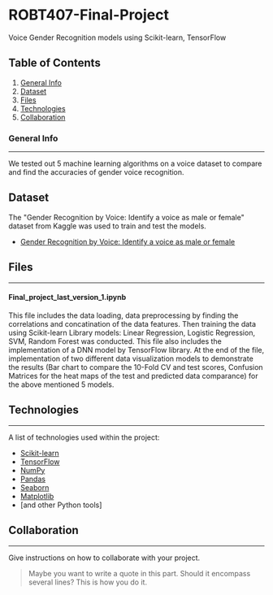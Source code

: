 # ROBT407-Final-Project
Voice Gender Recognition models using Scikit-learn, TensorFlow

## Table of Contents
1. [General Info](#general-info)
2. [Dataset](#dataset)
3. [Files](#files)
4. [Technologies](#technologies)
5. [Collaboration](#collaboration)

### General Info
***
We tested out 5 machine learning algorithms on a voice dataset to compare and find the accuracies of gender voice recognition. 

## Dataset
The "Gender Recognition by Voice: Identify a voice as male or female" dataset from Kaggle was used to train and test the models.
* [Gender Recognition by Voice: Identify a voice as male or female](https://www.kaggle.com/primaryobjects/voicegender)

## Files
***
#### Final_project_last_version_1.ipynb
This file includes the data loading, data preprocessing by finding the correlations and concatination of the data features. Then training the data using Scikit-learn Library models: Linear Regression, Logistic Regression, SVM, Random Forest was conducted. This file also includes the implementation of a DNN model by TensorFlow library. At the end of the file, implementation of two different data visualization models to demonstrate the results (Bar chart to compare the 10-Fold CV and test scores, Confusion Matrices for the heat maps of the test and predicted data comparance) for the above mentioned 5 models. 

## Technologies
***
A list of technologies used within the project:
* [Scikit-learn](https://scikit-learn.org/)
* [TensorFlow](https://www.tensorflow.org/)
* [NumPy](https://numpy.org/)
* [Pandas](https://pandas.pydata.org/)
* [Seaborn](https://seaborn.pydata.org/)
* [Matplotlib](https://matplotlib.org/)
* [and other Python tools]


## Collaboration
***
Give instructions on how to collaborate with your project.
> Maybe you want to write a quote in this part. 
> Should it encompass several lines?
> This is how you do it.
